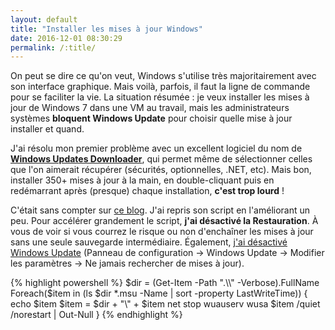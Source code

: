 ```yaml
---
layout: default
title: "Installer les mises à jour Windows"
date: 2016-12-01 08:30:29
permalink: /:title/
---
```

On peut se dire ce qu'on veut, Windows s'utilise très majoritairement avec son interface graphique. Mais voilà, parfois, il faut la ligne de commande pour se faciliter la vie. La situation résumée : je veux installer les mises à jour de Windows 7 dans une VM au travail, mais les administrateurs systèmes **bloquent Windows Update** pour choisir quelle mise à jour installer et quand.

<!--excerpt-->

J'ai résolu mon premier problème avec un excellent logiciel du nom de **[Windows Updates Downloader](http://www.windowsupdatesdownloader.com/)**, qui permet même de sélectionner celles que l'on aimerait récupérer (sécurités, optionnelles, .NET, etc). Mais bon, installer 350+ mises à jour à la main, en double-cliquant puis en redémarrant après (presque) chaque installation, **c'est trop lourd** !

C'était sans compter sur [ce blog](https://harshilsharma63.wordpress.com/2014/12/27/how-to-install-multiple-msu-windows-update-files-with-powershell-script/). J'ai repris son script en l'améliorant un peu. Pour accélérer grandement le script, **j'ai désactivé la Restauration**. À vous de voir si vous courrez le risque ou non d'enchaîner les mises à jour sans une seule sauvegarde intermédiaire. Également, [j'ai désactivé Windows Update](http://www.msfn.org/board/topic/162714-batch-script-to-install-updates-takes-forever/#comment-1037865) (Panneau de configuration -> Windows Update -> Modifier les paramètres -> Ne jamais rechercher de mises à jour).

{% highlight powershell %}
$dir = (Get-Item -Path ".\\" -Verbose).FullName
Foreach($item in (ls $dir *.msu -Name | sort -property LastWriteTime))
{
	echo $item
	$item = $dir + "\\" + $item
	net stop wuauserv
	wusa $item /quiet /norestart | Out-Null
}
{% endhighlight %}